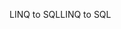<span data-ttu-id="a93b4-101">LINQ to SQL</span><span class="sxs-lookup"><span data-stu-id="a93b4-101">LINQ to SQL</span></span>